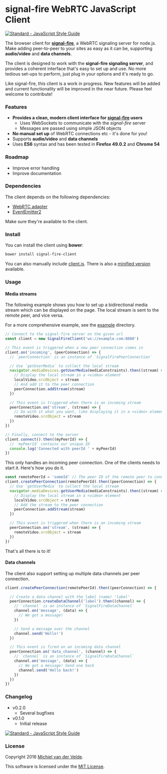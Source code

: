 # signal-fire WebRTC JavaScript Client

[![Standard - JavaScript Style Guide](https://img.shields.io/badge/code%20style-standard-brightgreen.svg)](http://standardjs.com/)

The browser client for **[signal-fire](https://github.com/MichielvdVelde/signal-fire)**, a WebRTC signaling server for node.js.
Make adding peer-to-peer to your sites as easy as it can be, supporting **audio/video**
and **data channels**.

The client is designed to work with the **signal-fire signaling server**, and provides
a coherent interface that's easy to set up and use. No more tedious set-ups to perform,
just plug in your options and it's ready to go.

Like signal-fire, this client is a work in progress. New features will be added and
current functionality will be improved in the near future. Please feel welcome
to contribute!

### Features

* **Provides a clean, modern client interface for [signal-fire](https://github.com/MichielvdVelde/signal-fire) users**
  * Uses WebSockets to communicate with the *signal-fire* server
  * Messages are passed using simple JSON objects
* **No manual set up** of WebRTC connections etc - it's done for you!
* Supports **audio/video** and **data channels**
* Uses **ES6** syntax and has been tested in **Firefox 49.0.2** and **Chrome 54**

### Roadmap

* Improve error handling
* Improve documentation

### Dependencies

The client depends on the following dependencies:

* [WebRTC adapter](https://github.com/webrtc/adapter)
* [EventEmitter2](https://github.com/asyncly/EventEmitter2)

Make sure they're available to the client.

### Install

You can install the client using **bower**:

```bash
bower install signal-fire-client
```

You can also manually include [client.js](./lib/client.js). There is also a
[minified version](./lib/client.min.js) available.

### Usage

#### Media streams

The following example shows you how to set up a bidirectional media stream which
can be displayed on the page. The local stream is sent to the remote peer, and vice
versa.

For a more comprehensive example, see the [example](/example) directory.

```js
// Connect to the signal-fire server on the given url
const client = new SignalFireClient('ws://example.com:8080')

// This event is triggered when a new peer connection comes in
client.on('incoming', (peerConnection) => {
  // `peerConnection` is an instance of `SignalFirePeerConnection`

  // Use `getUserMedia` to collect the local stream
  navigator.mediaDevices.getUserMedia(mediaConstraints).then((stream) => {
    // Display the local stream in a <video> element
    localVideo.srcObject = stream
    // And add it to the peer connection
    peerConnection.addStream(stream)
  })

  // This event is triggered when there is an incoming stream
  peerConnection.on('stream', (stream) => {
    // Do with it what you want, like displaying it in a <video> element
    remoteVideo.srcObject = stream
  })
})

// Finally, connect to the server
client.connect().then((myPeerId) => {
  // `myPeerId` contains our unique ID
  console.log('Connected with peerId ' + myPeerId)
})
```

This only handles an incoming peer connection. One of the clients needs to start it.
Here's how you do it.

```js
const remotePeerId = 'someId' // The peer ID of the remote peer to connect to
client.createPeerConnection(remotePeerId).then((peerConnection) => {
  // Use `getUserMedia` to collect the local stream
  navigator.mediaDevices.getUserMedia(mediaConstraints).then((stream) => {
    // Display the local stream in a <video> element
    localVideo.srcObject = stream
    // Add the stream to the peer connection
    peerConnection.addStream(stream)
  })

  // This event is triggered when there is an incoming stream
  peerConnection.on('stream', (stream) => {
    remoteVideo.srcObject = stream
  })
})
```

That's all there is to it!

#### Data channels

The client also support setting up multiple data channels per peer connection.

```js
client.createPeerConnection(remotePeerId).then((peerConnection) => {

  // Create a data channel with the label (name) 'label'
  peerConnection.createDataChannel('label').then((channel) => {
    // `channel` is an instance of `SignalFireDataChannel`
    channel.on('message', (data) => {
      // We got a message!
    })

    // Send a message over the channel
    channel.send('Hello!')
  })

  // This event is fired on an incoming data channel
  peerConnection.on('data_channel', (channel) => {
    // `channel` is an instance of `SignalFireDataChannel`
    channel.on('message', (data) => {
      // We got a message! Send one back
      channel.send('Hello back!')
    })
  })
})
```

### Changelog

* v0.2.0
  * Several bugfixes
* v0.1.0
  * Initial release

[![Standard - JavaScript Style Guide](https://cdn.rawgit.com/feross/standard/master/badge.svg)](https://github.com/feross/standard)

### License

Copyright 2016 [Michiel van der Velde](http://www.michielvdvelde.nl).

This software is licensed under the [MIT License](LICENSE).
